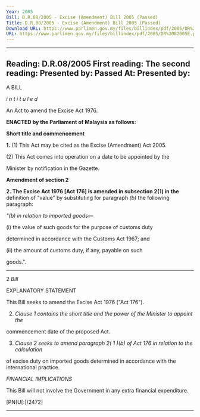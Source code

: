 ```yaml
---
Year: 2005
Bill: D.R.08/2005 - Excise (Amendment) Bill 2005 (Passed)
Title: D.R.08/2005 - Excise (Amendment) Bill 2005 (Passed)
Download URL: https://www.parlimen.gov.my/files/billindex/pdf/2005/DR%2082005E.pdf
URL: https://www.parlimen.gov.my/files/billindex/pdf/2005/DR%2082005E.pdf
---
```

---
Reading:
D.R.08/2005
First reading:
The second reading:
Presented by:
Passed At:
Presented by:
---

A BILL

_i n t i t u l e d_

An Act to amend the Excise Act 1976.

**ENACTED by the Parliament of Malaysia as follows:**

**Short title and commencement**

**1.** (1) This Act may be cited as the Excise (Amendment) Act 2005.

(2) This Act comes into operation on a date to be appointed by the

Minister by notification in the Gazette.

**Amendment of section 2**

**2. The Excise Act 1976 [Act 176] is amended in subsection 2(1) in the**
definition of "value" by substituting for paragraph _(b)_ the following
paragraph:

_"(b) in relation to imported goods—_

(i) the value of such goods for the purpose of customs duty

determined in accordance with the Customs Act 1967;
and

(ii) the amount of customs duty, if any, payable on such

goods.".


-----

2 _Bill_

EXPLANATORY STATEMENT

This Bill seeks to amend the Excise Act 1976 ("Act 176").

2. _Clause 1 contains the short title and the power of the Minister to appoint the_

commencement date of the proposed Act.

3. _Clause 2 seeks to amend paragraph 2( 1 )(b) of Act 176 in relation to the calculation_

of excise duty on imported goods determined in accordance with the international
practice.

_FINANCIAL IMPLICATIONS_

This Bill will not involve the Government in any extra financial expenditure.

[PN(U[:])2472]


-----

